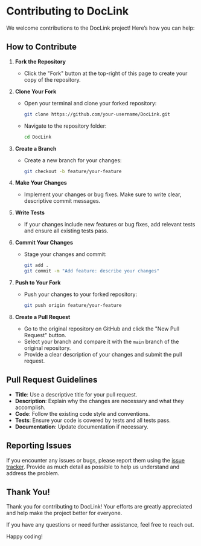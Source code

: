 # Contributing to DocLink

We welcome contributions to the DocLink project! Here’s how you can help:

## How to Contribute

1. **Fork the Repository**
   - Click the "Fork" button at the top-right of this page to create your copy of the repository.

2. **Clone Your Fork**
   - Open your terminal and clone your forked repository:
     ```bash
     git clone https://github.com/your-username/DocLink.git
     ```
   - Navigate to the repository folder:
     ```bash
     cd DocLink
     ```

3. **Create a Branch**
   - Create a new branch for your changes:
     ```bash
     git checkout -b feature/your-feature
     ```

4. **Make Your Changes**
   - Implement your changes or bug fixes. Make sure to write clear, descriptive commit messages.

5. **Write Tests**
   - If your changes include new features or bug fixes, add relevant tests and ensure all existing tests pass.

6. **Commit Your Changes**
   - Stage your changes and commit:
     ```bash
     git add .
     git commit -m "Add feature: describe your changes"
     ```

7. **Push to Your Fork**
   - Push your changes to your forked repository:
     ```bash
     git push origin feature/your-feature
     ```

8. **Create a Pull Request**
   - Go to the original repository on GitHub and click the "New Pull Request" button.
   - Select your branch and compare it with the `main` branch of the original repository.
   - Provide a clear description of your changes and submit the pull request.

## Pull Request Guidelines

- **Title**: Use a descriptive title for your pull request.
- **Description**: Explain why the changes are necessary and what they accomplish.
- **Code**: Follow the existing code style and conventions.
- **Tests**: Ensure your code is covered by tests and all tests pass.
- **Documentation**: Update documentation if necessary.

## Reporting Issues

If you encounter any issues or bugs, please report them using the [issue tracker](https://github.com/yashovardhn/DocLink/issues). Provide as much detail as possible to help us understand and address the problem.

## Thank You!

Thank you for contributing to DocLink! Your efforts are greatly appreciated and help make the project better for everyone.

If you have any questions or need further assistance, feel free to reach out.

Happy coding!

